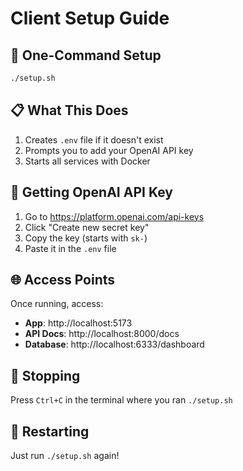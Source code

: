 # Client Setup Guide

## 🚀 One-Command Setup

```bash
./setup.sh
```

## 📋 What This Does

1. Creates `.env` file if it doesn't exist
2. Prompts you to add your OpenAI API key
3. Starts all services with Docker

## 🔑 Getting OpenAI API Key

1. Go to https://platform.openai.com/api-keys
2. Click "Create new secret key"
3. Copy the key (starts with `sk-`)
4. Paste it in the `.env` file

## 🌐 Access Points

Once running, access:
- **App**: http://localhost:5173
- **API Docs**: http://localhost:8000/docs
- **Database**: http://localhost:6333/dashboard

## 🛑 Stopping

Press `Ctrl+C` in the terminal where you ran `./setup.sh`

## 🔄 Restarting

Just run `./setup.sh` again! 